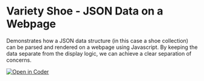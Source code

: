 # Variety Shoe - JSON Data on a Webpage

Demonstrates how a JSON data structure (in this case a shoe collection) can be parsed and rendered on a webpage using Javascript. By keeping the data separate from the display logic, we can achieve a clear separation of concerns.
 
[![Open in Coder](https://ixdcoder.com/open-in-coder.svg)](https://ixdcoder.com/templates/Static/workspace?name=VarietyShoe&mode=auto&param.git_repo=https://bender.sheridanc.on.ca/system-design/variety-shoe&param.code_template=custom)
 
